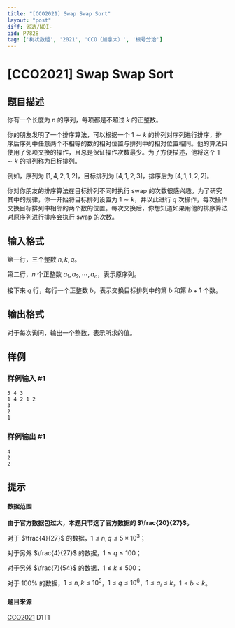 ```yaml
---
title: "[CCO2021] Swap Swap Sort"
layout: "post"
diff: 省选/NOI-
pid: P7828
tag: ['树状数组', '2021', 'CCO（加拿大）', '根号分治']
---
```

# [CCO2021] Swap Swap Sort
## 题目描述

你有一个长度为 $n$ 的序列，每项都是不超过 $k$ 的正整数。

你的朋友发明了一个排序算法，可以根据一个 $1 \sim k$ 的排列对序列进行排序，排序后序列中任意两个不相等的数的相对位置与排列中的相对位置相同。他的算法只使用了邻项交换的操作，且总是保证操作次数最少。为了方便描述，他将这个 $1 \sim k$ 的排列称为目标排列。

例如，序列为 $[1, 4, 2, 1, 2]$，目标排列为 $[4, 1, 2, 3]$，排序后为 $[4, 1, 1, 2, 2]$。

你对你朋友的排序算法在目标排列不同时执行 swap 的次数很感兴趣。为了研究其中的规律，你一开始将目标排列设置为 $1 \sim k$，并以此进行 $q$ 次操作，每次操作交换目标排列中相邻的两个数的位置。每次交换后，你想知道如果用他的排序算法对原序列进行排序会执行 swap 的次数。
## 输入格式

第一行，三个整数 $n, k, q$。

第二行，$n$ 个正整数 $a_1, a_2, \cdots, a_n$，表示原序列。

接下来 $q$ 行，每行一个正整数 $b$，表示交换目标排列中的第 $b$ 和第 $b + 1$ 个数。
## 输出格式

对于每次询问，输出一个整数，表示所求的值。
## 样例

### 样例输入 #1
```
5 4 3
1 4 2 1 2
3
2
1
```
### 样例输出 #1
```
4
2
2
```
## 提示

#### 数据范围
**由于官方数据包过大，本题只节选了官方数据的 $\frac{20}{27}$。**

对于 $\frac{4}{27}$ 的数据，$1 \leq n, q \leq 5 \times 10^3$；

对于另外 $\frac{4}{27}$ 的数据，$1 \leq q \leq 100$；

对于另外 $\frac{7}{54}$ 的数据，$1 \leq k \leq 500$；

对于 $100\%$ 的数据，$1 \leq n, k \leq 10^5$，$1 \leq q \leq 10^6$，$1 \leq a_i \leq k$，$1 \leq b < k$。
#### 题目来源
[CCO2021](https://cemc.math.uwaterloo.ca/contests/computing/2021/index.html) D1T1
